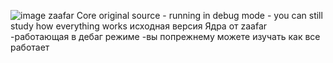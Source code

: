 ![image](https://github.com/vlaskinarita/GameHelper-v5.1.0/assets/120003563/178e1f54-1d95-479b-a564-90e923697765)
zaafar Core original source - running in debug mode - you can still study how everything works
исходная версия Ядра от zaafar  -работающая в дебаг режиме  -вы попрежнему  можете изучать как все работает
